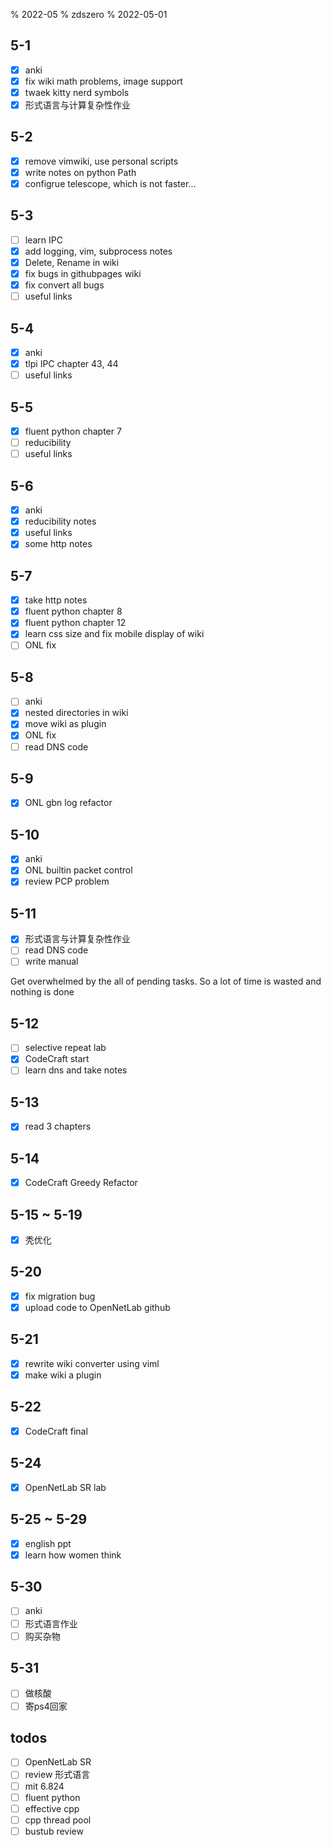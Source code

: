 % 2022-05
% zdszero
% 2022-05-01

## 5-1

- [x] anki
- [x] fix wiki math problems, image support
- [x] twaek kitty nerd symbols
- [x] 形式语言与计算复杂性作业

## 5-2

- [x] remove vimwiki, use personal scripts
- [x] write notes on python Path
- [x] configrue telescope, which is not faster...

## 5-3

- [ ] learn IPC
- [x] add logging, vim, subprocess notes
- [x] Delete, Rename in wiki
- [x] fix bugs in githubpages wiki
- [x] fix convert all bugs
- [ ] useful links

## 5-4

- [x] anki
- [x] tlpi IPC chapter 43, 44
- [ ] useful links

## 5-5

- [x] fluent python chapter 7
- [ ] reducibility
- [ ] useful links

## 5-6

- [x] anki
- [x] reducibility notes
- [x] useful links
- [x] some http notes

## 5-7

- [x] take http notes
- [x] fluent python chapter 8
- [x] fluent python chapter 12
- [x] learn css size and fix mobile display of wiki
- [ ] ONL fix

## 5-8

- [ ] anki
- [x] nested directories in wiki
- [x] move wiki as plugin
- [x] ONL fix
- [ ] read DNS code

## 5-9

- [x] ONL gbn log refactor

## 5-10

- [x] anki
- [x] ONL builtin packet control
- [x] review PCP problem

## 5-11

- [x] 形式语言与计算复杂性作业
- [ ] read DNS code
- [ ] write manual

Get overwhelmed by the all of pending tasks. So a lot of time is wasted and nothing is done

## 5-12

- [ ] selective repeat lab
- [x] CodeCraft start
- [ ] learn dns and take notes

## 5-13

- [x] read 3 chapters

## 5-14

- [x] CodeCraft Greedy Refactor

## 5-15 ~ 5-19

- [x] 秃优化

## 5-20

- [x] fix migration bug
- [x] upload code to OpenNetLab github

## 5-21

- [x] rewrite wiki converter using viml
- [x] make wiki a plugin

## 5-22

- [x] CodeCraft final

## 5-24

- [x] OpenNetLab SR lab

## 5-25 ~ 5-29

- [x] english ppt
- [x] learn how women think

## 5-30

- [ ] anki
- [ ] 形式语言作业
- [ ] 购买杂物

## 5-31

- [ ] 做核酸
- [ ] 寄ps4回家

## todos

- [ ] OpenNetLab SR
- [ ] review 形式语言
- [ ] mit 6.824
- [ ] fluent python
- [ ] effective cpp
- [ ] cpp thread pool
- [ ] bustub review
